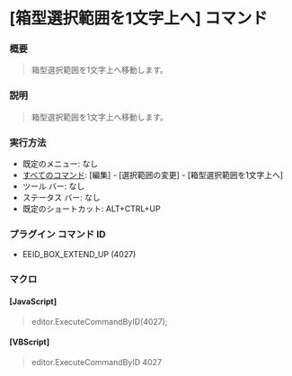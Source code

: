 # \[箱型選択範囲を1文字上へ\] コマンド

### 概要

> 箱型選択範囲を1文字上へ移動します。

### 説明

> 箱型選択範囲を1文字上へ移動します。

### 実行方法

- 既定のメニュー: なし
- [すべてのコマンド](../../glossary/allcommands): \[編集\] \- \[選択範囲の変更\] \- \[箱型選択範囲を1文字上へ\]
- ツール バー: なし
- ステータス バー: なし
- 既定のショートカット: ALT+CTRL+UP

### プラグイン コマンド ID

- EEID\_BOX\_EXTEND\_UP (4027)

### マクロ

#### \[JavaScript\]

> editor.ExecuteCommandByID(4027);

#### \[VBScript\]

> editor.ExecuteCommandByID 4027
